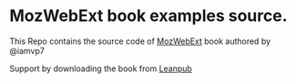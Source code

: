 # MozWebExt book examples source.
This Repo contains the source code of [MozWebExt](https://leanpub.com/mozwebext/) book authored by @iamvp7

Support by downloading the book from [Leanpub](https://leanpub.com/mozwebext/) 
